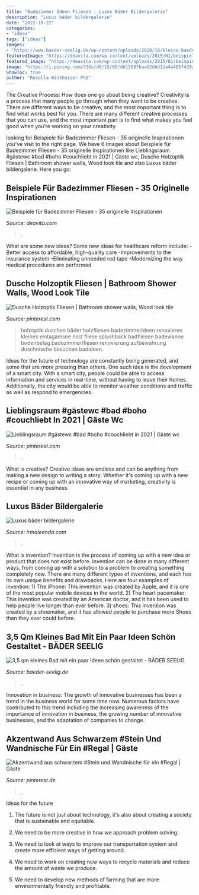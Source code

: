 ```yaml
---
title: "Badezimmer Ideen Fliesen : Luxus Bäder Bildergalerie"
description: "Luxus bäder bildergalerie"
date: "2022-10-22"
categories:
- "ideas"
tags: ["ideas"]
images:
- "https://www.baeder-seelig.de/wp-content/uploads/2020/10/kleine-baeder-18-kleines-bad-erneuern-beispiele-bergedorf.jpg"
featuredImage: "https://deavita.com/wp-content/uploads/2015/01/beispiele-fuer-badezimmer-fliesen-modern-mosaik-akzent-stein-optik-indirekte-beleuchtung.jpg"
featured_image: "https://deavita.com/wp-content/uploads/2015/01/beispiele-fuer-badezimmer-fliesen-modern-mosaik-akzent-stein-optik-indirekte-beleuchtung.jpg"
image: "https://i.pinimg.com/736x/d6/15/60/d615607baa62d6d12a4a485f439a73c5.jpg"
ShowToc: true
author: "Rosella Wintheiser PhD"
---
```



The Creative Process: How does one go about being creative?
Creativity is a process that many people go through when they want to be creative. There are different ways to be creative, and the most important thing is to find what works best for you. There are many different creative processes that you can use, and the most important part is to find what makes you feel good when you’re working on your creativity.

	

		
looking for Beispiele für Badezimmer Fliesen - 35 originelle Inspirationen you've visit to the right page. We have 6 Images about Beispiele für Badezimmer Fliesen - 35 originelle Inspirationen like Lieblingsraum #gästewc #bad #boho #couchliebt in 2021 | Gäste wc, Dusche Holzoptik Fliesen | Bathroom shower walls, Wood look tile and also Luxus bäder bildergalerie. Here you go:
		
    
## Beispiele Für Badezimmer Fliesen - 35 Originelle Inspirationen

<img loading=lazy src="https://deavita.com/wp-content/uploads/2015/01/beispiele-fuer-badezimmer-fliesen-modern-mosaik-akzent-stein-optik-indirekte-beleuchtung.jpg" onerror="this.onerror=null;this.src='https://tse4.mm.bing.net/th?id=OIP.yrhMA2MkSh150p28-teCdwHaJ3&amp;pid=15.1';" alt="Beispiele für Badezimmer Fliesen - 35 originelle Inspirationen">

_Source: deavita.com_

>. 

	

What are some new ideas?
Some new ideas for healthcare reform include: 
-Better access to affordable, high-quality care 
-Improvements to the insurance system 
-Eliminating unneeded red tape 
-Modernizing the way medical procedures are performed

    
## Dusche Holzoptik Fliesen | Bathroom Shower Walls, Wood Look Tile

<img loading=lazy src="https://i.pinimg.com/736x/16/ee/f8/16eef8000b8a9cd9da0a5a3e374d76f7.jpg" onerror="this.onerror=null;this.src='https://tse1.mm.bing.net/th?id=OIP.9Bq86cfcFYLqg30yeHgpqQHaNK&amp;pid=15.1';" alt="Dusche Holzoptik Fliesen | Bathroom shower walls, Wood look tile">

_Source: pinterest.com_

>holzoptik duschen bäder holzfliesen badezimmerideen renovieren kleines eintagamsee holz fliese splashback badfliesen badewanne bodenbelag badezimmerfliesen renovierung aufbewahrung duschnische besuchen badideen. 

	

Ideas for the future of technology are constantly being generated, and some that are more pressing than others. One such idea is the development of a smart city. With a smart city, people could be able to access information and services in real-time, without having to leave their homes. Additionally, the city would be able to monitor weather conditions and traffic as well as respond to emergencies.

    
## Lieblingsraum #gästewc #bad #boho #couchliebt In 2021 | Gäste Wc

<img loading=lazy src="https://i.pinimg.com/736x/df/96/5c/df965cfac172444760967f77c5e55855.jpg" onerror="this.onerror=null;this.src='https://tse4.mm.bing.net/th?id=OIP.nxnpC_ChSGB9N2cwutPMcQHaLG&amp;pid=15.1';" alt="Lieblingsraum #gästewc #bad #boho #couchliebt in 2021 | Gäste wc">

_Source: pinterest.com_

>. 

	

What is creative?
Creative ideas are endless and can be anything from making a new design to writing a story. Whether it's coming up with a new recipe or coming up with an innovative way of marketing, creativity is essential in any business.

    
## Luxus Bäder Bildergalerie

<img loading=lazy src="https://irmaleenda.com/images5/0517L/luxus-bder-bildergalerie/luxus-bder-bildergalerie-88_16.jpg" onerror="this.onerror=null;this.src='https://tse2.mm.bing.net/th?id=OIP.bnvyujUaddYS3wpRCxenewEyDM&amp;pid=15.1';" alt="Luxus bäder bildergalerie">

_Source: irmaleenda.com_

>. 

	

What is invention?
Invention is the process of coming up with a new idea or product that does not exist before. Invention can be done in many different ways, from coming up with a solution to a problem to creating something completely new. There are many different types of inventions, and each has its own unique benefits and drawbacks. Here are four examples of invention: 1) The iPhone: This invention was created by Apple, and it is one of the most popular mobile devices in the world. 2) The heart pacemaker: This invention was created by an American doctor, and it has been used to help people live longer than ever before. 3) shoes: This invention was created by a shoemaker, and it has allowed people to purchase more Shoes than they ever could before.

    
## 3,5 Qm Kleines Bad Mit Ein Paar Ideen Schön Gestaltet - BÄDER SEELIG

<img loading=lazy src="https://www.baeder-seelig.de/wp-content/uploads/2020/10/kleine-baeder-18-kleines-bad-erneuern-beispiele-bergedorf.jpg" onerror="this.onerror=null;this.src='https://tse3.mm.bing.net/th?id=OIP.BxJ34l0Kx8o8zC9K-v-GfwHaFW&amp;pid=15.1';" alt="3,5 qm kleines Bad mit ein paar Ideen schön gestaltet - BÄDER SEELIG">

_Source: baeder-seelig.de_

>. 

	

Innovation in business:
The growth of innovative businesses has been a trend in the business world for some time now. Numerous factors have contributed to this trend including the increasing awareness of the importance of innovation in business, the growing number of innovative businesses, and the adaptation of companies to change.

    
## Akzentwand Aus Schwarzem #Stein Und Wandnische Für Ein #Regal | Gäste

<img loading=lazy src="https://i.pinimg.com/736x/d6/15/60/d615607baa62d6d12a4a485f439a73c5.jpg" onerror="this.onerror=null;this.src='https://tse4.mm.bing.net/th?id=OIP.AnLyNW4md7iKHyU8O0b37AHaLH&amp;pid=15.1';" alt="Akzentwand aus schwarzem #Stein und Wandnische für ein #Regal | Gäste">

_Source: pinterest.de_

>. 

	

Ideas for the future
1. The future is not just about technology, it's also about creating a society that is sustainable and equitable.
2. We need to be more creative in how we approach problem solving.

3. We need to look at ways to improve our transportation system and create more efficient ways of getting around.

4. We need to work on creating new ways to recycle materials and reduce the amount of waste we produce.

5. We need to develop new methods of farming that are more environmentally friendly and profitable.

